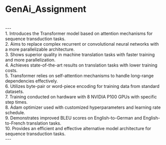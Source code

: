 # GenAi_Assignment
<br>
---
<br>
1. Introduces the Transformer model based on attention mechanisms for sequence transduction tasks.                <br>
2. Aims to replace complex recurrent or convolutional neural networks with a more parallelizable architecture.    <br>
3. Shows superior quality in machine translation tasks with faster training and more parallelization.             <br>
4. Achieves state-of-the-art results on translation tasks with lower training costs.                              <br>
5. Transformer relies on self-attention mechanisms to handle long-range dependencies effectively.                 <br>
6. Utilizes byte-pair or word-piece encoding for training data from standard datasets.                            <br>
7. Training conducted on hardware with 8 NVIDIA P100 GPUs with specific step times.                               <br>
8. Adam optimizer used with customized hyperparameters and learning rate schedule.                                <br>
9. Demonstrates improved BLEU scores on English-to-German and English-to-French translation tasks.                <br>
10. Provides an efficient and effective alternative model architecture for sequence transduction tasks.           <br>
---
